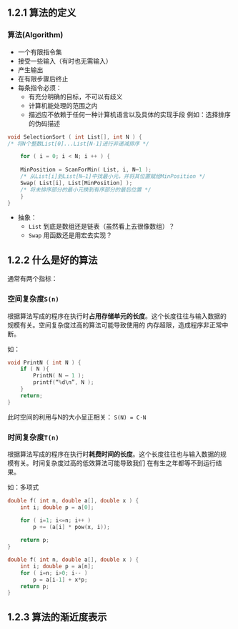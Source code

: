 ## 1.2.1 算法的定义

### 算法(Algorithm)

- 一个有限指令集
- 接受一些输入（有时也无需输入）
- 产生输出
- 在有限步骤后终止
- 每条指令必须：
	- 有充分明确的目标，不可以有歧义
	- 计算机能处理的范围之内
	- 描述应不依赖于任何一种计算机语言以及具体的实现手段
例如：选择排序的伪码描述
```c
void SelectionSort ( int List[], int N ) { 
/* 将N个整数List[0]...List[N-1]进行非递减排序 */ 

	for ( i = 0; i < N; i ++ ) { 
	
	MinPosition = ScanForMin( List, i, N–1 ); 
	/* 从List[i]到List[N–1]中找最小元，并将其位置赋给MinPosition */
	Swap( List[i], List[MinPosition] ); 
	/* 将未排序部分的最小元换到有序部分的最后位置 */ 
	} 
}
```

- 抽象：
	- `List` 到底是数组还是链表（虽然看上去很像数组）？
	- `Swap` 用函数还是用宏去实现？

## 1.2.2 什么是好的算法

通常有两个指标：

### 空间复杂度`S(n)`

根据算法写成的程序在执行时**占用存储单元的长度**。这个长度往往与输入数据的 规模有关。空间复杂度过高的算法可能导致使用的 内存超限，造成程序非正常中断。

如：
```c
void PrintN ( int N ) { 
	if ( N ){ 
		PrintN( N – 1 ); 
		printf(“%d\n”, N ); 
	} 
	return; 
}
```
此时空间的利用与N的大小呈正相关： `S(N) = C·N`

### 时间复杂度`T(n)`

根据算法写成的程序在执行时**耗费时间的长度**。这个长度往往也与输入数据的规 模有关。时间复杂度过高的低效算法可能导致我们 在有生之年都等不到运行结果。

如：多项式
```c
double f( int n, double a[], double x ) { 
	int i; double p = a[0]; 

	for ( i=1; i<=n; i++ ) 
		p += (a[i] * pow(x, i)); 
	
	return p; 
}
```


```c
double f( int n, double a[], double x ) { 
	int i; double p = a[n]; 
	for ( i=n; i>0; i-- ) 
		p = a[i-1] + x*p; 
	return p; 
}
```

## 1.2.3 算法的渐近度表示
